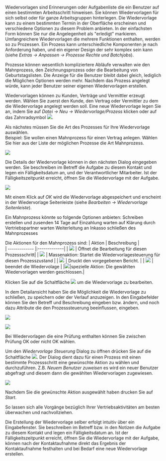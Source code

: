 Wiedervorlagen sind Erinnerungen oder Aufgabenliste die ein Benutzer auf einen bestimmten Arbeitsschritt hinweisen. 
Sie können Wiedervorlagen für sich selbst oder für ganze Arbeitsgruppen hinterlegen. Die Wiedervorlage kann zu einem bestimmten Termin in der Oberfläche erscheinen und verschiedene Optionen zu diesem Problem anbieten. In der einfachsten Form können Sie nur die Angelegenheit als "erledigt" markieren. Umfangreichere Wiedervorlagen die mehrere Funktionen enthalten, werden so zu Prozessen.
Ein Prozess kann unterschiedliche Komponenten je nach Anforderung haben, und ein eigener Design der sehr komplex sein kann (siehe *Extras → Anpassen → Prozesse Rechte und Batchjobs*). 

Prozesse können wesentlich kompliziertere Abläufe verwalten wie den Mahnprozess, den Zeichnungsprozess oder die Bearbeitung von Geburtstagslisten. Die Anzeige für die Benutzer bleibt dabei gleich, lediglich die Möglichen Optionen werden mehr. 
Nachdem das Prozess angelegt würde, kann jeder Benutzer seiner eigenen Wiedervorlagen erstellen. 

Wiedervorlagen können zu Kunden, Verträge und Vermittler erzeugt werden.
Wählen Sie zuerst den Kunde, den Vertrag oder Vermittler zu dem die Wiedervorlage angelegt werden soll. 
Eine neue Wiedervorlage legen Sie an, indem Sie auf *Datei → Neu → Wiedervorlage/Prozess* klicken oder auf das Zahnradsymbol ![](http://xpecto.github.io/docs/img/img_1427124269211.png).

Als nächstes müssen Sie die Art des Prozesses für Ihre Wiedervorlage auswählen.  
Beispiel: Sie wollen einen Mahnprozess für einen Vertrag anlegen. Wählen Sie hier aus der Liste der möglichen Prozesse die Art Mahnprozess.

![](http://xpecto.github.io/docs/img/img_1427125664097.png)

Die Details der Wiedervorlage können in den nächsten Dialog eingegeben werden.  Sie beschreiben im Betreff die Aufgabe zu diesem Kontakt und legen ein Fälligkeitsdatum an, und der Verantwortlicher Mitarbeiter.
Ist der Fälligkeitszeitpunkt erreicht, öffnen Sie die Wiedervorlage mit der Aufgabe.

![](http://xpecto.github.io/docs/img/img_1434095731925.png)

Mit einem Klick auf *OK* wird die Wiedervorlage abgespeichert und erscheint in der Wiedervorlage Seitenleiste (siehe *Bearbeiten → Wiedervorlage Seitenleiste*). 


Ein Mahnprozess könnte so folgende Optionen anbieten:
Schreiben erstellen und zusenden
14 Tage auf Einzahlung warten
auf Klärung durch Vertriebspartner warten
Weiterleitung an Inkasso
schließen des Mahnprozesses

Die Aktionen für den Mahnprozess sind:
|  Aktion            |    Beschreibung  |   
| ------------- |:-------------| 
| ![](http://xpecto.github.io/docs/img/img_1434096550097.png)      | Öffnet die Bearbeitung für diesen Prozessschritt| 
|  ![](http://xpecto.github.io/docs/img/img_1434097634985.png)     | Massenaktion: Startet die Wiedervorlagesteuerung für diesen Prozesszustand | 
| ![](http://xpecto.github.io/docs/img/img_1434096802280.png)      | Druckt den vorgegebenen Bericht. | 
| ![](http://xpecto.github.io/docs/img/img_1434096840070.png)    | beendet die Wiedervolage | 
|![](http://xpecto.github.io/docs/img/img_1439219672662.png)|spezielle Aktion: Die gewählten Wiedervorlagen werden geschlossen.|

Klicken Sie auf die Schaltfläche ![](http://xpecto.github.io/docs/img/img_1434096550097.png) um die Wiedervorlage zu bearbeiten. 

In dem Detailansicht haben Sie die Möglichkeit die Wiedervorlage zu schließen, zu speichern oder der Verlauf anzuzeigen.
In den Eingabefelder können Sie den Betreff und Beschreibung eingeben bzw. ändern, und noch dazu Attribute die den Prozesssteuerung beeinflussen, eingeben.

![](http://xpecto.github.io/docs/img/img_1440157885470.png)



![](http://xpecto.github.io/docs/img/img_1440154691109.png)

Bei Wiedervorlagen die eine Prüfung enthalten können Sie zwischen Prüfung OK oder nicht OK wählen.

Um den *Wiedervorlage Steuerung* Dialog zu öffnen drücken Sie auf die Schaltfläche ![](http://xpecto.github.io/docs/img/img_1434097634985.png). Der Dialog dient dazu für einen Prozess mit einen bestimmte Prozessschritt eine gewünschte Aktion zu wählen und durchzuführen. Z.B. *Neuem Benutzer zuweisen* es wird ein neuer Benutzer abgefragt und diesem dann die gewählten Wiedervorlagen zugewiesen.

![](http://xpecto.github.io/docs/img/img_1434095945225.png)

Nachdem Sie die gewünschte Aktion ausgewählt haben drucken Sie auf *Start*.


So lassen sich alle Vorgänge bezüglich Ihrer Vertriebsaktivitäten am besten überwachen und nachvollziehen. 

Die Erstellung der Wiedervorlage selber erfolgt intuitiv über ein Eingabefenster. Sie beschreiben im Betreff bzw. in den Notizen die Aufgabe zu diesem Kontakt und legen ein Fälligkeitsdatum an. Ist der Fälligkeitszeitpunkt erreicht, öffnen Sie die Wiedervorlage mit der Aufgabe, können nach der Kontaktaufnahme direkt das Ergebnis der Kontaktaufnahme festhalten und bei Bedarf eine neue Wiedervorlage erstellen. 

